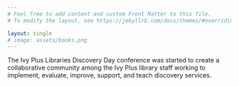 ```yaml
---
# Feel free to add content and custom Front Matter to this file.
# To modify the layout, see https://jekyllrb.com/docs/themes/#overriding-theme-defaults

layout: single
# image: assets/books.png
---
```


The Ivy Plus Libraries Discovery Day conference was started to create a collaborative community among the Ivy Plus library staff working to implement, evaluate, improve, support, and teach discovery services.
